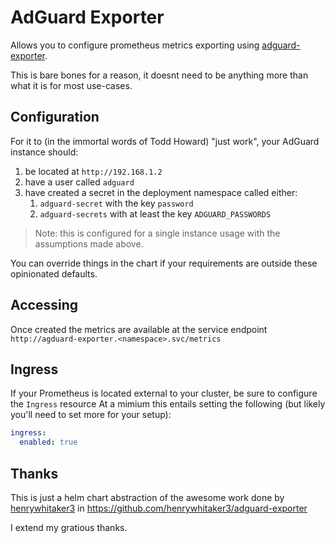 # AdGuard Exporter

Allows you to configure prometheus metrics exporting using [adguard-exporter](https://github.com/henrywhitaker3/adguard-exporter).

This is bare bones for a reason, it doesnt need to be anything more than what it is for most use-cases.

## Configuration
For it to (in the immortal words of Todd Howard) "just work", your AdGuard instance should:
1. be located at `http://192.168.1.2`
2. have a user called `adguard`
3. have created a secret in the deployment namespace called either:
    1. `adguard-secret` with the key `password`
    1. `adguard-secrets` with at least the key `ADGUARD_PASSWORDS`

> Note: this is configured for a single instance usage with the assumptions made above.

You can override things in the chart if your requirements are outside these opinionated defaults.

## Accessing

Once created the metrics are available at the service endpoint `http://agduard-exporter.<namespace>.svc/metrics`

## Ingress

If your Prometheus is located external to your cluster, be sure to configure the `Ingress` resource
At a mimium this entails setting the following (but likely you'll need to set more for your setup):
```yaml
ingress:
  enabled: true
```

## Thanks
This is just a helm chart abstraction of the awesome work done by [henrywhitaker3](https://github.com/henrywhitaker3) in https://github.com/henrywhitaker3/adguard-exporter

I extend my gratious thanks.
